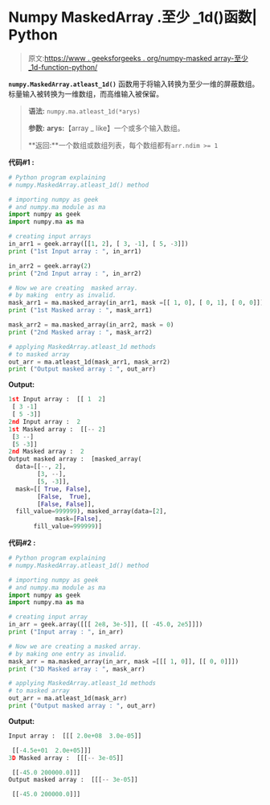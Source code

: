 # Numpy MaskedArray .至少 _1d()函数| Python

> 原文:[https://www . geeksforgeeks . org/numpy-masked array-至少 _1d-function-python/](https://www.geeksforgeeks.org/numpy-maskedarray-atleast_1d-function-python/)

**`numpy.MaskedArray.atleast_1d()`** 函数用于将输入转换为至少一维的屏蔽数组。标量输入被转换为一维数组，而高维输入被保留。

> **语法:** `numpy.ma.atleast_1d(*arys)`
> 
> **参数:**
> **arys:**【array _ like】一个或多个输入数组。
> 
> **返回:**一个数组或数组列表，每个数组都有`arr.ndim >= 1`

**代码#1 :**

```py
# Python program explaining
# numpy.MaskedArray.atleast_1d() method 

# importing numpy as geek  
# and numpy.ma module as ma 
import numpy as geek 
import numpy.ma as ma 

# creating input arrays  
in_arr1 = geek.array([[1, 2], [ 3, -1], [ 5, -3]])
print ("1st Input array : ", in_arr1)

in_arr2 = geek.array(2)
print ("2nd Input array : ", in_arr2)

# Now we are creating  masked array. 
# by making  entry as invalid.  
mask_arr1 = ma.masked_array(in_arr1, mask =[[ 1, 0], [ 0, 1], [ 0, 0]]) 
print ("1st Masked array : ", mask_arr1)

mask_arr2 = ma.masked_array(in_arr2, mask = 0) 
print ("2nd Masked array : ", mask_arr2)

# applying MaskedArray.atleast_1d methods 
# to masked array 
out_arr = ma.atleast_1d(mask_arr1, mask_arr2) 
print ("Output masked array : ", out_arr) 
```

**Output:**

```py
1st Input array :  [[ 1  2]
 [ 3 -1]
 [ 5 -3]]
2nd Input array :  2
1st Masked array :  [[-- 2]
 [3 --]
 [5 -3]]
2nd Masked array :  2
Output masked array :  [masked_array(
  data=[[--, 2],
        [3, --],
        [5, -3]],
  mask=[[ True, False],
        [False,  True],
        [False, False]],
  fill_value=999999), masked_array(data=[2],
             mask=[False],
       fill_value=999999)]

```

**代码#2 :**

```py
# Python program explaining
# numpy.MaskedArray.atleast_1d() method 

# importing numpy as geek  
# and numpy.ma module as ma 
import numpy as geek 
import numpy.ma as ma 

# creating input array 
in_arr = geek.array([[[ 2e8, 3e-5]], [[ -45.0, 2e5]]])
print ("Input array : ", in_arr)

# Now we are creating a masked array. 
# by making one entry as invalid.  
mask_arr = ma.masked_array(in_arr, mask =[[[ 1, 0]], [[ 0, 0]]]) 
print ("3D Masked array : ", mask_arr) 

# applying MaskedArray.atleast_1d methods 
# to masked array
out_arr = ma.atleast_1d(mask_arr) 
print ("Output masked array : ", out_arr)
```

**Output:**

```py
Input array :  [[[ 2.0e+08  3.0e-05]]

 [[-4.5e+01  2.0e+05]]]
3D Masked array :  [[[-- 3e-05]]

 [[-45.0 200000.0]]]
Output masked array :  [[[-- 3e-05]]

 [[-45.0 200000.0]]]

```